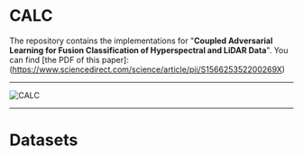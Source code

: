 # CALC
The repository contains the implementations for "**Coupled Adversarial Learning for Fusion Classification of Hyperspectral and LiDAR Data**". You can find [the PDF of this paper]: (https://www.sciencedirect.com/science/article/pii/S156625352200269X)
****
![CALC](https://github.com/Ding-Kexin/CALC/blob/main/figure/CALC.jpg)
****
# Datasets
